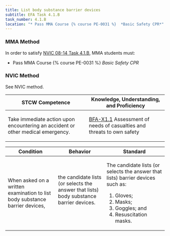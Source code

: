 ```yaml
---
title: List body substance barrier devices
subtitle: EFA Task 4.1.B 
task_number: 4.1.B
location: "* Pass MMA Course {% course PE-0031 %}  *Basic Safety CPR*" 
---
```



### MMA Method

In order to satisfy  [NVIC 08-14  Task  4.1.B]({{site.baseurl}}/assets/images/nvic-08-14.pdf), MMA students must:

* Pass MMA Course {% course PE-0031 %}  *Basic Safety CPR*


### NVIC Method

<a onclick="togglevisibility('nvic_methods')" >See NVIC method.</a>

<div id='nvic_methods' class='hide'>

<table>
<thead>
<tr>
<th class='forty'> STCW Competence </th>
<th class='sixty'> Knowledge, Understanding, and Proficiency </th>
</tr>
</thead>




<tbody>
<tr><td markdown='1'>

Take immediate action upon encountering an accident or other medical emergency.

</td><td markdown='1'>

[BFA-X1.1]({{site.baseurl}}/tables/613.html#BFA-X1.1) Assessment of needs of casualties and threats to own safety

</td></tr>


</tbody>
</table>


<table>
<thead>
<tr><th class='twenty'>  Condition </th><th class='twenty'> Behavior </th><th  class='sixty'>Standard </th></tr>
</thead>
<tbody >



<tr><td markdown='1'>

When asked on a written examination to list body substance barrier devices,

</td><td markdown='1'>

the candidate lists (or selects the answer that lists) body substance barrier devices.

<br>

<div class="tooltip">
<span class="tooltiptext">
</span>
</div>


</td><td markdown='1'>

The candidate lists (or selects the answer that lists) barrier devices such as:
 
1.  Gloves; 
2.  Masks; 
3.  Goggles; and 
4.  Resuscitation masks.

</td></tr>
</tbody>
</table>
</div>
